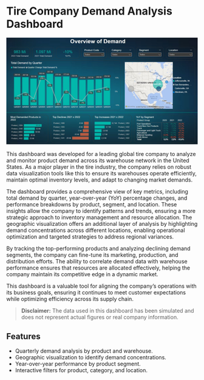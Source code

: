 # Tire Company Demand Analysis Dashboard

![Dashboard Preview](tire-demand-dashboard.jpg)

This dashboard was developed for a leading global tire company to analyze and monitor product demand across its warehouse network in the United States. As a major player in the tire industry, the company relies on robust data visualization tools like this to ensure its warehouses operate efficiently, maintain optimal inventory levels, and adapt to changing market demands.

The dashboard provides a comprehensive view of key metrics, including total demand by quarter, year-over-year (YoY) percentage changes, and performance breakdowns by product, segment, and location. These insights allow the company to identify patterns and trends, ensuring a more strategic approach to inventory management and resource allocation. The geographic visualization offers an additional layer of analysis by highlighting demand concentrations across different locations, enabling operational optimization and targeted strategies to address regional variances.

By tracking the top-performing products and analyzing declining demand segments, the company can fine-tune its marketing, production, and distribution efforts. The ability to correlate demand data with warehouse performance ensures that resources are allocated effectively, helping the company maintain its competitive edge in a dynamic market.

This dashboard is a valuable tool for aligning the company’s operations with its business goals, ensuring it continues to meet customer expectations while optimizing efficiency across its supply chain.

> **Disclaimer:** The data used in this dashboard has been simulated and does not represent actual figures or real company information.

## Features
- Quarterly demand analysis by product and warehouse.
- Geographic visualization to identify demand concentrations.
- Year-over-year performance by product segment.
- Interactive filters for product, category, and location.
